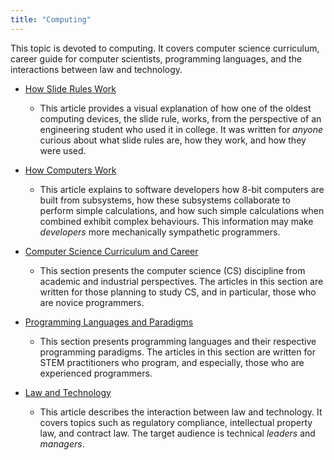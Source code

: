 ```yaml
---
title: "Computing"
---
```


This topic is devoted to computing. It covers computer science curriculum, career guide for computer scientists, programming languages, and the interactions between law and technology.

- [How Slide Rules Work](HowSlideRulesWork.md)
  - This article provides a visual explanation of how one of the oldest computing devices, the slide rule, works, from the perspective of an engineering student who used it in college. It was written for *anyone* curious about what slide rules are, how they work, and how they were used.
  
- [How Computers Work](HowComputersWork.md)
  - This article explains to software developers how 8-bit computers are built from subsystems, how these subsystems collaborate to perform simple calculations, and how such simple calculations when combined exhibit complex behaviours. This information may make *developers* more mechanically sympathetic programmers.
- [Computer Science Curriculum and Career](CS.md)
  - This section presents the computer science (CS) discipline from academic and industrial perspectives. The articles in this section are written for those planning to study CS, and in particular, those who are novice programmers.
- [Programming Languages and Paradigms](PL.md)
  - This section presents programming languages and their respective programming paradigms. The articles in this section are written for STEM practitioners who program, and especially, those who are experienced programmers.
- [Law and Technology](LawAndTechnology.md)
  - This article describes the interaction between law and technology. It covers topics such as regulatory compliance, intellectual property law, and contract law. The target audience is technical *leaders* and *managers*.

